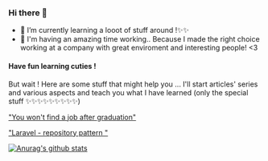 ### Hi there 👋

- 🌱 I’m currently learning a looot of stuff around !✨✨
- 🔭 I'm having an amazing time working.. Because I made the right choice working at a company with great enviroment and interesting people! <3

<h4> Have fun learning cuties ! </h4>
But wait !
Here are some stuff that might help you ... I'll start articles' series and various aspects and teach you what I have learned
(only the special stuff ✨✨✨✨✨✨✨✨✨)



["You won't find a job after graduation"](https://medium.com/@roseriyadh/you-wont-find-a-job-after-graduation-8b5b9343593f)

["Laravel - repository pattern "](https://medium.com/@roseriyadh/laravel-repository-pattern-5009da0576e4)


[![Anurag's github stats](https://github-readme-stats.vercel.app/api?username=roseriyadh)](https://github.com/anuraghazra/github-readme-stats&show_icons=true)
